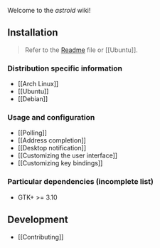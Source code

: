 Welcome to the *astroid* wiki!

## Installation

> Refer to the [Readme](https://github.com/gauteh/astroid/blob/master/README.md) file or [[Ubuntu]].

### Distribution specific information

* [[Arch Linux]]
* [[Ubuntu]]
* [[Debian]]


### Usage and configuration
* [[Polling]]
* [[Address completion]]
* [[Desktop notification]]
* [[Customizing the user interface]]
* [[Customizing key bindings]]


### Particular dependencies (incomplete list)
- GTK+ >= 3.10

## Development

* [[Contributing]]
